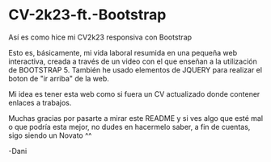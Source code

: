# CV-2k23-ft.-Bootstrap
Así es como hice mi CV2k23 responsiva con Bootstrap

Esto es, básicamente, mi vida laboral resumida en una pequeña web interactiva, creada a través de un video con el que enseñan a la utilización de BOOTSTRAP 5.
También he usado elementos de JQUERY para realizar el boton de "ir arriba" de la web.

Mi idea es tener esta web como si fuera un CV actualizado donde contener enlaces a trabajos.

Muchas gracias por pasarte a mirar este README y si ves algo que esté mal o que podría esta mejor, no dudes en hacermelo saber, a fin de cuentas, sigo siendo un Novato ^^

-Dani
